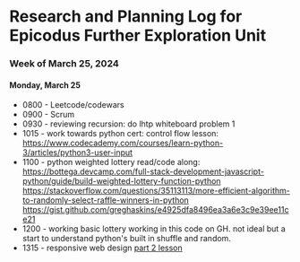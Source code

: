 # Research and Planning Log for Epicodus Further Exploration Unit

### Week of March 25, 2024

#### Monday, March 25

* 0800 - Leetcode/codewars
* 0900 - Scrum
* 0930 - reviewing recursion: do lhtp whiteboard problem 1
* 1015 - work towards python cert: control flow lesson: https://www.codecademy.com/courses/learn-python-3/articles/python3-user-input
* 1100 - python weighted lottery read/code along: https://bottega.devcamp.com/full-stack-development-javascript-python/guide/build-weighted-lottery-function-python
https://stackoverflow.com/questions/35113113/more-efficient-algorithm-to-randomly-select-raffle-winners-in-python
https://gist.github.com/greghaskins/e4925dfa8496ea3a6e3c9e39ee11ce21
* 1200 - working basic lottery working in this code on GH. not ideal but a start to understand python's built in shuffle and random.
* 1315 - responsive web design [part 2 lesson](https://www.freecodecamp.org/learn/2022/responsive-web-design/)

